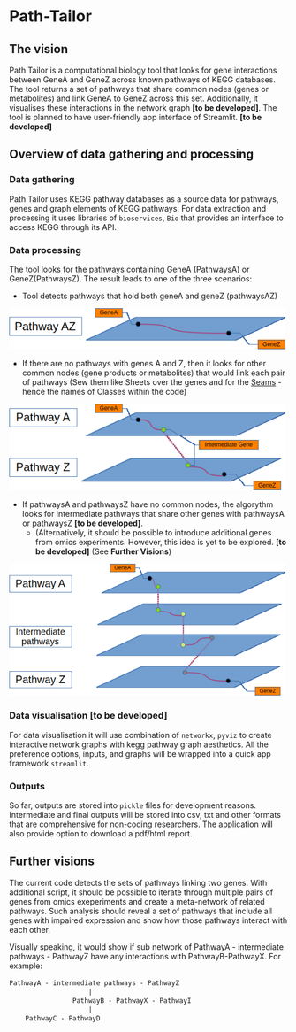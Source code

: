 # Path-Tailor

## The vision
Path Tailor is a computational biology tool that looks for gene interactions between 
GeneA and GeneZ across known pathways of KEGG databases. The tool returns a set of pathways 
that share common nodes (genes or metabolites) and link GeneA to GeneZ across this set. Additionally,
it visualises these interactions in the network graph **[to be developed]**. The tool is planned to have user-friendly app interface
of Streamlit. **[to be developed]**

## Overview of data gathering and processing
### Data gathering 
Path Tailor uses KEGG pathway databases as a source data for pathways, genes and graph elements of KEGG pathways.
For data extraction and processing it uses libraries of `bioservices`, `Bio` that provides an interface to access 
KEGG through its API.

### Data processing
The tool looks for the pathways containing GeneA (PathwaysA) or GeneZ(PathwaysZ). 
The result leads to one of the three scenarios:
- Tool detects pathways that hold both geneA and geneZ (pathwaysAZ)

<img src='docs/img/CASE_AZ_pathway.png' width=500vw>

- If there are no pathways with genes A and Z, then it looks for other common nodes (gene products or metabolites) 
that would link each pair of pathways (Sew them like Sheets over the genes and for the [Seams](https://www.merriam-webster.com/dictionary/seam) - hence the names of Classes within the code)

<img src='docs/img/CASE_intermediate_genes.png' width=500vw>

- If pathwaysA and pathwaysZ have no common nodes, the algorythm looks for intermediate pathways that 
share other genes with pathwaysA or pathwaysZ **[to be developed]**.
  - (Alternatively, it should be possible to introduce additional genes from omics experiments. However, 
  this idea is yet to be explored. **[to be developed]** (See   **Further Visions**)
  
  
<img src='docs/img/CASE_intermediate_pathways.png' width=500vw>

### Data visualisation **[to be developed]**
For data visualisation it will use combination of `networkx`, `pyviz` to create interactive network graphs with 
kegg pathway graph aesthetics. All the preference options, inputs, and graphs will be wrapped into a 
quick app framework `streamlit`.

### Outputs
So far, outputs are stored into `pickle` files for development reasons. 
Intermediate and final outputs will be stored into csv, txt and other formats that are 
comprehensive for non-coding researchers. The application will also provide option to
download a pdf/html report. 

## Further visions

The current code detects the sets of pathways linking two genes.
With additional script, it should be possible to iterate through multiple pairs of genes from omics exeperiments 
and create a meta-network of related pathways. Such analysis should reveal a set of pathways
that include all genes with impaired expression and show how those pathways 
interact with each other. 

Visually speaking, it would show if sub network 
of PathwayA - intermediate pathways - PathwayZ have any interactions with PathwayB-PathwayX. 
For example:

```
PathwayA - intermediate pathways - PathwayZ
                    | 
                PathwayB - PathwayX - PathwayI
                    |
    PathwayC - PathwayD
```


